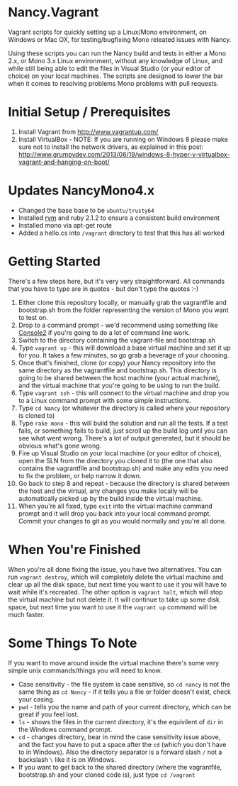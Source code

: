 Nancy.Vagrant
=============

Vagrant scripts for quickly setting up a Linux/Mono environment, on Windows or Mac OX, for testing/bugfixing Mono releated issues with Nancy.

Using these scripts you can run the Nancy build and tests in either a Mono 2.x, or Mono 3.x Linux environment, without any knowledge of Linux, and while still being able to edit the files in Visual Studio (or your editor of choice) on your local machines. The scripts are designed to lower the bar when it comes to resolving problems Mono problems with pull requests.

Initial Setup / Prerequisites
=============================

1. Install Vagrant from http://www.vagrantup.com/
2. Install VirtualBox - NOTE: If you are running on Windows 8 please make sure not to install the network drivers, as explained in this post: http://www.grumpydev.com/2013/06/19/windows-8-hyper-v-virtualbox-vagrant-and-hanging-on-boot/

Updates NancyMono4.x
====================
- Changed the base base to be `ubuntu/trusty64`
- Installed [rvm](https://rvm.io/integration/vagrant) and ruby 2.1.2 to ensure a consistent build environment 
- Installed mono via apt-get route
- Added a hello.cs into `/vagrant` directory to test that this has all worked


Getting Started
===============

There's a few steps here, but it's very very straightforward. All commands that you have to type are in quotes - but don't type the quotes :-)

1. Either clone this repository locally, or manually grab the vagrantfile and bootstrap.sh from the folder representing the version of Mono you want to test on.
2. Drop to a command prompt - we'd recommend using something like [Console2](http://sourceforge.net/projects/console/) if you're going to do a lot of command line work.
3. Switch to the directory containing the vagrant-file and bootstrap.sh
4. Type `vagrant up`  - this will download a base virtual machine and set it up for you. It takes a few minutes, so go grab a beverage of your choosing.
5. Once that's finished, clone (or copy) your Nancy repository into the same directory as the vagrantfile and bootstrap.sh. This directory is going to be shared between the host machine (your actual machine), and the virtual machine that you're going to be using to run the build.
6. Type `vagrant ssh` - this will connect to the virtual machine and drop you to a Linux command prompt with some simple instructions.
7. Type `cd Nancy` (or whatever the directory is called where your repository is cloned to)
8. Type `rake mono` - this will build the solution and run all the tests. If a test fails, or something fails to build, just scroll up the build log until you can see what went wrong. There's a lot of output generated, but it should be obvious what's gone wrong.
9. Fire up Visual Studio on your local machine (or your editor of choice), open the SLN from the directory you cloned it to (the one that also contains the vagrantfile and bootstrap.sh) and make any edits you need to fix the problem, or help narrow it down.
10. Go back to step 8 and repeat - because the directory is shared between the host and the virtual, any changes you make locally will be automatically picked up by the build inside the virtual machine.
11. When you're all fixed, type `exit` into the virtual machine command prompt and it will drop you back into your local command prompt. Commit your changes to git as you would normally and you're all done.

When You're Finished
====================

When you're all done fixing the issue, you have two alternatives. You can run `vagrant destroy`, which will completely delete the virtual machine and clear up all the disk space, but next time you want to use it you will have to wait while it's recreated. The other option is `vagrant halt`, which will stop the virtual machine but not delete it. It will continue to take up some disk space, but next time you want to use it the `vagrant up` command will be much faster.

Some Things To Note
===================

If you want to move around inside the virtual machine there's some very simple unix commands/things you will need to know.

* Case sensitivity - the file system is case sensitive, so `cd nancy` is not the same thing as `cd Nancy` - if it tells you a file or folder doesn't exist, check your casing.
* `pwd` - tells you the name and path of your current directory, which can be great if you feel lost.
* `ls` - shows the files in the current directory, it's the equivilent of `dir` in the Windows command prompt.
* `cd` - changes directory, bear in mind the case sensitivity issue above, and the fact you have to put a space after the `cd` (which you don't have to in Windows). Also the directory separator is a forward slash `/` not a backslash `\` like it is on Windows.
* If you want to get back to the shared directory (where the vagrantfile, bootstrap.sh and your cloned code is), just type `cd /vagrant`

